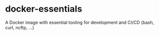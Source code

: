 # docker-essentials
A Docker image with essential tooling for development and CI/CD (bash, curl, ncftp, ...)
